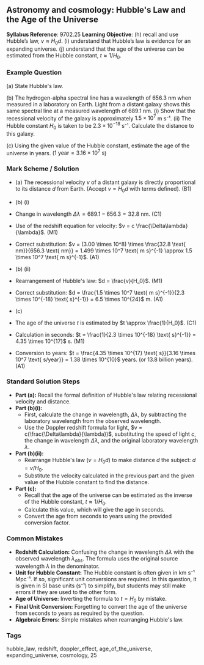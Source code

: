 ## Astronomy and cosmology: Hubble's Law and the Age of the Universe

**Syllabus Reference**: 9702.25
**Learning Objective**: (h) recall and use Hubble’s law, $v \approx H_0 d$. (i) understand that Hubble’s law is evidence for an expanding universe. (j) understand that the age of the universe can be estimated from the Hubble constant, $t \approx 1/H_0$.

### Example Question
(a) State Hubble's law.

(b) The hydrogen-alpha spectral line has a wavelength of $656.3$ nm when measured in a laboratory on Earth. Light from a distant galaxy shows this same spectral line at a measured wavelength of $689.1$ nm.
(i) Show that the recessional velocity of the galaxy is approximately $1.5 \times 10^7$ m s⁻¹.
(ii) The Hubble constant $H_0$ is taken to be $2.3 \times 10^{-18}$ s⁻¹. Calculate the distance to this galaxy.

(c) Using the given value of the Hubble constant, estimate the age of the universe in years.
($1 \text{ year} = 3.16 \times 10^7 \text{ s}$)

### Mark Scheme / Solution
- (a) The recessional velocity $v$ of a distant galaxy is directly proportional to its distance $d$ from Earth. (Accept $v = H_0 d$ with terms defined). (B1)

- (b) (i)
- Change in wavelength $\Delta\lambda = 689.1 - 656.3 = 32.8$ nm. (C1)
- Use of the redshift equation for velocity: $v = c \frac{\Delta\lambda}{\lambda}$. (M1)
- Correct substitution: $v = (3.00 \times 10^8) \times \frac{32.8 \text{ nm}}{656.3 \text{ nm}} = 1.499 \times 10^7 \text{ m s}^{-1} \approx 1.5 \times 10^7 \text{ m s}^{-1}$. (A1)

- (b) (ii)
- Rearrangement of Hubble's law: $d = \frac{v}{H_0}$. (M1)
- Correct substitution: $d = \frac{1.5 \times 10^7 \text{ m s}^{-1}}{2.3 \times 10^{-18} \text{ s}^{-1}} = 6.5 \times 10^{24}$ m. (A1)

- (c)
- The age of the universe $t$ is estimated by $t \approx \frac{1}{H_0}$. (C1)
- Calculation in seconds: $t = \frac{1}{2.3 \times 10^{-18} \text{ s}^{-1}} = 4.35 \times 10^{17}$ s. (M1)
- Conversion to years: $t = \frac{4.35 \times 10^{17} \text{ s}}{3.16 \times 10^7 \text{ s/year}} = 1.38 \times 10^{10}$ years. (or 13.8 billion years). (A1)

### Standard Solution Steps
- **Part (a):** Recall the formal definition of Hubble's law relating recessional velocity and distance.
- **Part (b)(i):**
    - First, calculate the change in wavelength, $\Delta\lambda$, by subtracting the laboratory wavelength from the observed wavelength.
    - Use the Doppler redshift formula for light, $v = c(\frac{\Delta\lambda}{\lambda})$, substituting the speed of light $c$, the change in wavelength $\Delta\lambda$, and the original laboratory wavelength $\lambda$.
- **Part (b)(ii):**
    - Rearrange Hubble's law ($v=H_0d$) to make distance $d$ the subject: $d = v/H_0$.
    - Substitute the velocity calculated in the previous part and the given value of the Hubble constant to find the distance.
- **Part (c):**
    - Recall that the age of the universe can be estimated as the inverse of the Hubble constant, $t \approx 1/H_0$.
    - Calculate this value, which will give the age in seconds.
    - Convert the age from seconds to years using the provided conversion factor.

### Common Mistakes
- **Redshift Calculation:** Confusing the change in wavelength $\Delta\lambda$ with the observed wavelength $\lambda_{obs}$. The formula uses the original source wavelength $\lambda$ in the denominator.
- **Unit for Hubble Constant:** The Hubble constant is often given in km s⁻¹ Mpc⁻¹. If so, significant unit conversions are required. In this question, it is given in SI base units (s⁻¹) to simplify, but students may still make errors if they are used to the other form.
- **Age of Universe:** Inverting the formula to $t=H_0$ by mistake.
- **Final Unit Conversion:** Forgetting to convert the age of the universe from seconds to years as required by the question.
- **Algebraic Errors:** Simple mistakes when rearranging Hubble's law.

### Tags
hubble_law, redshift, doppler_effect, age_of_the_universe, expanding_universe, cosmology, 25